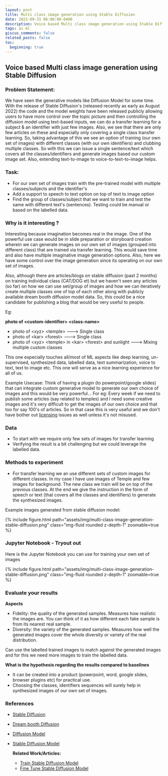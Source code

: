 ```yaml
---
layout: post
title: Multi class image generation using Stable Diffusion
date: 2022-09-31 06:00:00-0400
description: Voice based Multi class image generation using Stable Diffusion
tags: ai ml
giscus_comments: false
related_posts: false
toc:
  beginning: true
---
```


## Voice based Multi class image generation using Stable Diffusion

### Problem Statement:

We have seen the generative models like Diffusion Model for some time. With the release of Stable Diffusion's (released recently as early as August 2022) the code and the model weights have been released publicly allowing users to have more control over the topic picture and then controlling the diffusion model using text-based inputs, we can do a transfer learning for a subject & an identifier with just few images. Also, we see that there are only few articles on these and especially only covering a single class transfer learning. So, taking advantage of this we see an option of training (our own set of images) with different classes (with our own identifiers) and clubbing multiple classes. So with this we can issue a single sentence/text which covers all the classes/identifiers and generate images based our custom image set. Also, extending text-to-image to voice-to-text-to-image helps.

### Task:

  - For our own set of images train with the pre-trained model with multiple classes/subjects and the identifier's
  - Add a support to speech to text option on top of text to image option
  - Find the group of classes/subject that we want to train and test the same with different text's (sentences). Testing could be manual or based on the labelled data.

### Why is it interesting ?

Interesting because imagination becomes real in the image. One of the powerful use case would be in slide preparation or storyboard creation wherein we can generate images on our own set of images (grouped into different class) that are trained via transfer learning. This would save time and also have multiple imaginative image generation options. Also, here we have some control over the image generation since its operating on our own set of images.

Also, although there are articles/blogs on stable diffusion (past 2 months) on training individual class (CAT/DOG et) but we haven't seen any articles (so far) on how we can use set/group of images and how we can iteratively create multiple classes one of top of each other along with publicly available dream booth diffusion model data. So, this could be a nice candidate for publishing a blog that would be very useful to people.

Eg:

**photo of \<custom-identifier\> \<class-name\>**

- photo of \<xyz\> \<temple\> ---\> Single class
- photo of \<kar\> \<forest\> ---\> Single class
- photo of \<xyz\> \<temple\> in \<kar\> \<forest\> and sunlight ---\> Mixing multiple custom classes

This one especially touches all/most of ML aspects like deep learning, un-supervised, synthesized data, labelled data, text summarization, voice to text, text to image etc. This one will serve as a nice learning experience for all of us.

Example Usecase: Think of having a plugin (to powerpoint/google slides) that can integrate custom generative model to generate our own choice of images and this would be very powerful... For eg: Every week if we need to publish some articles (say related to temples) and I need some creative images and it's very difficult to get the images of our own choice and that too for say 100's of articles. So in that case this is very useful and we don't have bother out [licensing](https://huggingface.co/CompVis/stable-diffusion) issues as well unless it's not misused.

### Data

  - To start with we require only few sets of images for transfer learning
  - Verifying the result is a bit challenging but we could leverage the labelled data.

### Methods to experiment

  - For transfer learning we an use different sets of custom images for different classes. In my case I have use images of Temple and few images for background. The new class we train will be on top of the previous classes. At the end we give the instruction in the form of speech or text (that covers all the classes and identifiers) to generate the synthesized images.

Example images generated from stable diffusion model:
<div class="row mt-3">
    <div class="col-sm mt-3 mt-md-0">
        {% include figure.html path="assets/img/multi-class-image-generation-stable-diffusion.png" class="img-fluid rounded z-depth-1" zoomable=true %}
    </div>
</div>

### Jupyter Notebook - Tryout out

Here is the Jupyter Notebook you can use for training your own set of images

<div class="row mt-3">
    <div class="col-sm mt-3 mt-md-0">
        {% include figure.html path="assets/img/multi-class-image-generation-stable-diffusion.png" class="img-fluid rounded z-depth-1" zoomable=true %}
    </div>
</div>

### Evaluate your results

**Aspects**

  - Fidelity: the quality of the generated samples. Measures how realistic the images are. You can think of it as how different each fake sample is from its nearest real sample.
  - Diversity: the variety of the generated samples. Measures how well the generated images cover the whole diversity or variety of the real distribution.

Can use the labelled trained images to match against the generated images and for this we need more images to train the labelled data.

**What is the hypothesis regarding the results compared to baselines**

  - It can be created into a product (powerpoint, word, google slides, browser plugins etc) for practical use.
  - Choosing the classes, identifiers sequences will surely help in synthesized images of our own set of images.

### References

- [Stable Diffusion](https://en.wikipedia.org/wiki/Stable\_Diffusion)
- [Dream booth Diffusion](https://arxiv.org/pdf/2208.12242.pdf)
- [Diffusion Model](https://en.wikipedia.org/wiki/Diffusion_model)
- [Stable Diffusion Model](https://huggingface.co/CompVis/stable-diffusion)

  **Related Work/Articles:**

  - [Train Stable Diffusion Model](https://techpp.com/2022/10/10/how-to-train-stable-diffusion-ai-dreambooth/)
  - [Fine Tune Stable Diffusion Model](https://bytexd.com/how-to-use-dreambooth-to-fine-tune-stable-diffusion-colab/)
